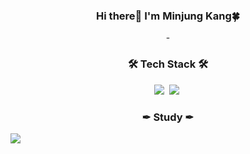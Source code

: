 <h3 align="center"> Hi there👋 I'm Minjung Kang🍀 </h3>

<!--
**
Here are some ideas to get you started:

- 🔭 I’m currently working on ...
- 🌱 I’m currently learning ...
- 👯 I’m looking to collaborate on ...
- 🤔 I’m looking for help with ...
- 💬 Ask me about ...
- 📫 How to reach me: ...
- 😄 Pronouns: ...
- ⚡ Fun fact: ...
-->

<p align="center">
-
</p>


<h3 align="center">🛠 Tech Stack 🛠</h3>
<p align="center">
  <img src="https://img.shields.io/badge/Python-3766AB?style=flat-square&logo=Python&logoColor=white"/></a>&nbsp
  <img src="https://img.shields.io/badge/c-#A8B9CC?style=flat-square&logo=c&logoColor=white"/></a>&nbsp
</p>

<h3 align="center">✒ Study ✒</h3>
 <a href="https://www.notion.so/2db434c150874570a87222e2e59ac2a5?pvs=4" target="_blank"><img src="https://img.shields.io/badge/Notion-#000000?style=flat-square&logo=Notion&logoColor=white"/></a>
<p align="center">
</p>	
<!--
<h3 align="center">✒ Notion ✒</h3>
<p align="center">
	https://www.notion.so/2db434c150874570a87222e2e59ac2a5?pvs=4
</p>
<h3 align="center">📚 Velog 📚</h3>
<p align="center">
	https://velog.io/@minjung00
</p>
'''
--->

</div>
<!---
minjung00/minjung00 is a ✨ special ✨ repository because its `README.md` (this file) appears on your GitHub profile.
You can click the Preview link to take a look at your changes.
--->
